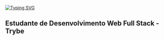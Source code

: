 [![Typing SVG](https://readme-typing-svg.demolab.com/?lines=First+line+of+text;Second+line+of+text)](https://git.io/typing-svg)

## Estudante de Desenvolvimento Web Full Stack - Trybe 
